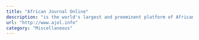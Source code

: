 ```yaml
---
title: "African Journal Online"
description: "is the world's largest and preeminent platform of African-published scholarly journals"
url: "http://www.ajol.info"
category: "Miscellaneous"
---
```

